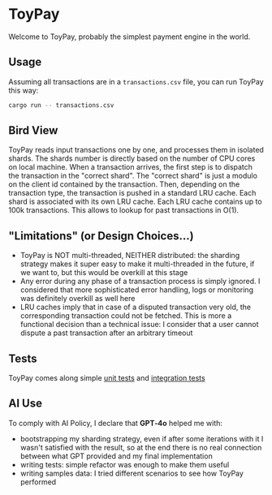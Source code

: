 # ToyPay

Welcome to ToyPay, probably the simplest payment engine in the world.

## Usage

Assuming all transactions are in a `transactions.csv` file, you can run ToyPay this way:

```bash
cargo run -- transactions.csv
```

## Bird View

ToyPay reads input transactions one by one, and processes them in isolated shards. The shards number is directly based on the number of CPU cores on local machine. When a transaction arrives, the first step is to dispatch the transaction in the "correct shard". The "correct shard" is just a modulo on the client id contained by the transaction. Then, depending on the transaction type, the transaction is pushed in a standard LRU cache. Each shard is associated with its own LRU cache. Each LRU cache contains up to 100k transactions. This allows to lookup for past transactions in O(1).

## "Limitations" (or Design Choices...)

- ToyPay is NOT multi-threaded, NEITHER distributed: the sharding strategy makes it super easy to make it multi-threaded in the future, if we want to, but this would be overkill at this stage
- Any error during any phase of a transaction process is simply ignored. I considered that more sophisticated error handling, logs or monitoring was definitely overkill as well here
- LRU caches imply that in case of a disputed transaction very old, the corresponding transaction could not be fetched. This is more a functional decision than a technical issue: I consider that a user cannot dispute a past transaction after an arbitrary timeout

## Tests

ToyPay comes along simple [unit tests](src/engine/transactions/mod.rs#L13) and [integration tests](tests/integration_tests.rs)

## AI Use

To comply with AI Policy, I declare that **GPT‑4o** helped me with:

- bootstrapping my sharding strategy, even if after some iterations with it I wasn't satisfied with the result, so at the end there is no real connection between what GPT provided and my final implementation
- writing tests: simple refactor was enough to make them useful
- writing samples data: I tried different scenarios to see how ToyPay performed
